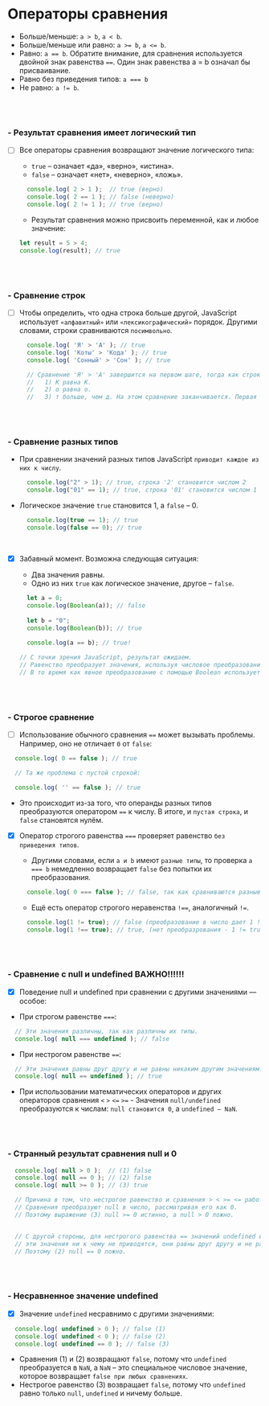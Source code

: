 # Операторы сравнения

+ Больше/меньше: `a > b`, `a < b`.
+ Больше/меньше или равно: `a >= b`, `a <= b`.
+ Равно: `a == b`. Обратите внимание, для сравнения используется двойной знак равенства `==`. Один знак равенства a = b означал бы присваивание.
+ Равно без приведения типов: `a === b`
+ Не равно: `a != b`.

<br>
<br>

<h3>- Результат сравнения имеет логический тип</h3>

  - [ ] Все операторы сравнения возвращают значение логического типа:

    + `true` – означает «да», «верно», «истина».
    + `false` – означает «нет», «неверно», «ложь».
       
    ```javascript
      console.log( 2 > 1 );  // true (верно)
      console.log( 2 == 1 ); // false (неверно)
      console.log( 2 != 1 ); // true (верно)
    ```

    + Результат сравнения можно присвоить переменной, как и любое значение:
       
    ```javascript
    let result = 5 > 4;
    console.log(result); // true
    ```

<br>
<br>

<h3>- Сравнение строк</h3>

  - [ ] Чтобы определить, что одна строка больше другой, JavaScript использует `«алфавитный»` или `«лексикографический»` порядок. Другими словами, строки сравниваются `посимвольно`.
  
    ```javascript
      console.log( 'Я' > 'А' ); // true
      console.log( 'Коты' > 'Кода' ); // true
      console.log( 'Сонный' > 'Сон' ); // true

      // Сравнение 'Я' > 'А' завершится на первом шаге, тогда как строки 'Коты' и 'Кода' будут сравниваться посимвольно:
      //   1) К равна К.
      //   2) о равна о.
      //   3) т больше, чем д. На этом сравнение заканчивается. Первая строка больше.
    ```

<br>
<br>

<h3>- Сравнение разных типов</h3>

  + При сравнении значений разных типов JavaScript `приводит каждое из них к числу`.

    ```javascript
      console.log("2" > 1); // true, строка '2' становится числом 2
      console.log("01" == 1); // true, строка '01' становится числом 1
    ```

  + Логическое значение `true` становится 1, а `false` – 0.

    ```javascript
      console.log(true == 1); // true
      console.log(false == 0); // true
    ```

<br>
  
  - [x] Забавный момент. Возможна следующая ситуация:

    + Два значения равны.
    + Одно из них `true` как логическое значение, другое – `false`.
       
    ```javascript
      let a = 0;
      console.log(Boolean(a)); // false
      
      let b = "0";
      console.log(Boolean(b)); // true
      
      console.log(a == b); // true!

    // С точки зрения JavaScript, результат ожидаем.
    // Равенство преобразует значения, используя числовое преобразование, поэтому "0" становится 0.
    // В то время как явное преобразование с помощью Boolean использует другой набор правил.
    ```

<br>
<br>

<h3>- Строгое сравнение</h3> 

  - [ ] Использование обычного сравнения `==` может вызывать проблемы. Например, оно не отличает `0` от `false`:

  ```javascript
    console.log( 0 == false ); // true

    // Та же проблема с пустой строкой:

    console.log( '' == false ); // true
  ```

  + Это происходит из-за того, что операнды разных типов преобразуются оператором `==` к числу. В итоге, и `пустая строка`, и `false` становятся нулём.

  - [x] Оператор строгого равенства `===` проверяет равенство `без приведения типов`.

      + Другими словами, если `a и b` имеют `разные типы`, то проверка `a === b` немедленно возвращает `false` без попытки их преобразования.
       
      ```javascript
        console.log( 0 === false ); // false, так как сравниваются разные типы
      ```

      + Ещё есть оператор строгого неравенства `!==`, аналогичный `!=`.
       
      ```javascript
        console.log(1 != true); // false (преобразование в число дает 1 != 1)
        console.log(1 !== true); // true, (нет преобразрования - 1 != true)
      ```

<br>
<br>

<h3>- Сравнение с null и undefined ВАЖНО!!!!!!</h3>

  - [x] Поведение null и undefined при сравнении с другими значениями — особое:

  + При строгом равенстве `===`:

  ```javascript
    // Эти значения различны, так как различны их типы.
    console.log( null === undefined ); // false
  ```

  + При нестрогом равенстве `==`:

  ```javascript
    // Эти значения равны друг другу и не равны никаким другим значениям. Это специальное правило языка.
    console.log( null == undefined ); // true
  ```

  + При использовании математических операторов и других операторов сравнения `<` `>` `<=` `>=` - Значения `null/undefined` преобразуются к числам: `null становится 0`, а `undefined – NaN`.

<br>
<br>

<h3>- Странный результат сравнения null и 0</h3>

  ```javascript
    console.log( null > 0 );  // (1) false
    console.log( null == 0 ); // (2) false
    console.log( null >= 0 ); // (3) true

    // Причина в том, что нестрогое равенство и сравнения > < >= <= работают по-разному.
    // Сравнения преобразуют null в число, рассматривая его как 0.
    // Поэтому выражение (3) null >= 0 истинно, а null > 0 ложно.


    // С другой стороны, для нестрогого равенства == значений undefined и null действует особое правило:
    // эти значения ни к чему не приводятся, они равны друг другу и не равны ничему другому.
    // Поэтому (2) null == 0 ложно.
  ```

<br>
<br>

<h3>- Несравненное значение undefined</h3>

  - [x] Значение `undefined` несравнимо с другими значениями:

  ```javascript
    console.log( undefined > 0 ); // false (1)
    console.log( undefined < 0 ); // false (2)
    console.log( undefined == 0 ); // false (3)
  ```

  + Сравнения (1) и (2) возвращают `false`, потому что `undefined` преобразуется в `NaN`, а `NaN` – это специальное числовое значение, которое возвращает `false при любых сравнениях`.
  + Нестрогое равенство (3) возвращает `false`, потому что `undefined` равно только `null`, `undefined` и ничему больше.

